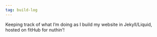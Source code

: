 ```yaml
---
tag: build-log
---
```

Keeping track of what I’m doing as I build my website in Jekyll/Liquid, hosted on fitHub for nuthin’!
